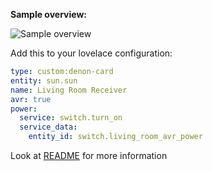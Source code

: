 **Sample overview:**

![Sample overview](https://github.com/marrobHD/tv-card/blob/master/KOLwmt1vGh.png)

Add this to your lovelace configuration:

```yaml
type: custom:denon-card
entity: sun.sun
name: Living Room Receiver
avr: true
power:
  service: switch.turn_on
  service_data:
    entity_id: switch.living_room_avr_power
```

Look at [README](https://github.com/jdmar3/denon-card/blob/master/README.md) for more information
